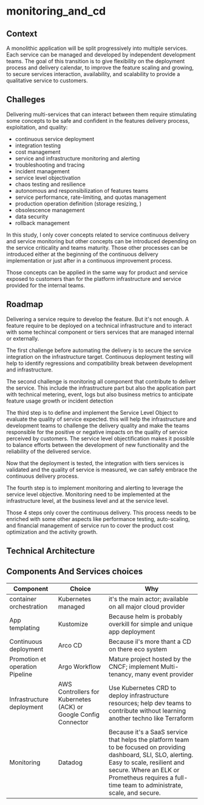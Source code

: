 # monitoring_and_cd
## Context

A monolithic application will be split progressively into multiple services.
Each service can be managed and developed by independent development teams. The goal of this transition is to give flexibility on the deployment process and delivery calendar, to improve the feature scaling and growing, to secure services interaction, availability, and scalability to provide a qualitative service to customers.

## Challeges
Delivering multi-services that can interact between them require stimulating some concepts to be safe and confident in the features delivery process, exploitation, and quality:

* continuous service deployment
* integration testing
* cost management
* service and infrastructure monitoring and alerting
* troubleshooting and tracing
* incident management
* service level objectivation
* chaos testing and resilience
* autonomous and responsibilization of features teams
* service performance, rate-limiting, and quotas management
* production operation definition (storage resizing, )
* obsolescence management
* data security
* rollback management

In this study, I only cover concepts related to service continuous delivery and service monitoring but other concepts can be introduced depending on the service criticality and teams maturity.
Those other processes can be introduced either at the beginning of the continuous delivery implementation or just after in a continuous improvement process.

Those concepts can be applied in the same way for product and service exposed to customers than for the platform infrastructure and service provided for the internal teams.

## Roadmap
Delivering a service require to develop the feature.
But it's not enough. A feature require to be deployed on a technical infrastructure and to interact with some techincal component or tiers services that are managed internal or externally.

The first challenge before automating the delivery is to secure the service integration on the infrastructure target. Continuous deployment testing will help to identify regressions and compatibility break between development and infrastructure.

The second challenge is monitoring all component that contribute to deliver the service. This include the infrastructure part but also the application part with technical metering, event, logs but also business metrics to anticipate feature usage growth or incident detection

The third step is to define and implement the Service Level Object to evaluate the quality of service expected. this will help the infrastructure and development teams to challenge the delivery quality and make the teams responsible for the positive or negative impacts on the quality of service perceived by customers. The service level objectification makes it possible to balance efforts between the development of new functionality and the reliability of the delivered service.

Now that the deployment is tested, the integration with tiers services is validated and the quality of service is measured, we can safely embrace the continuous delivery process.

The fourth step is to implement monitoring and alerting to leverage the service level objective. Monitoring need to be implemented at the infrastructure level, at the business level and at the service level.

Those 4 steps only cover the continuous delivery. This process needs to be enriched with some other aspects like performance testing, auto-scaling, and financial management of service run to cover the product cost optimization and the activity growth.


## Technical Architecture

## Components And Services choices
| Component | Choice | Why |
|-----------|--------|----------|
|container orchestration | Kubernetes managed| it's the main actor; available on all major cloud provider |
| App templating | Kustomize | Because helm is probably overkill for simple and unique app deployment|
| Continuous deployment | Arco CD | Because il's more thant a CD on there eco system |
| Promotion et operation Pipeline | Argo Workflow | Mature project hosted by the CNCF; implement Multi-tenancy, many event provider |
| Infrastructure deployment | AWS Controllers for Kubernetes (ACK) or Google Config Connector | Use Kubernetes CRD to deploy infrastructure resources; help dev teams to contribute without learning another techno like Terraform|
| Monitoring | Datadog | Because it's a SaaS service that helps the platform team to be focused on providing dashboard, SLI, SLO, alerting. Easy to scale, resilient and secure. Where an ELK or Prometheus requires a full-time team to administrate, scale, and secure. |

